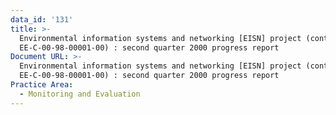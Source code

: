 ```yaml
---
data_id: '131'
title: >-
  Environmental information systems and networking [EISN] project (contract no.
  EE-C-00-98-00001-00) : second quarter 2000 progress report
Document URL: >-
  Environmental information systems and networking [EISN] project (contract no.
  EE-C-00-98-00001-00) : second quarter 2000 progress report
Practice Area:
  - Monitoring and Evaluation
---
```

